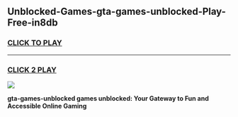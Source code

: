 
## Unblocked-Games-gta-games-unblocked-Play-Free-in8db
<h3>
<a href="https://premium76.site?title=gta-games-unblocked&ref=23A">CLICK TO PLAY</a></h3>
<hr>

<h3>
<a href="https://premium76.site?title=gta-games-unblocked&ref=23A">CLICK 2 PLAY</a>
  
</h3>

<a href="https://premium76.site?title=gta-games-unblocked&ref=23A"><img src="https://clearcache.store/games.png"></a>


**gta-games-unblocked games unblocked: Your Gateway to Fun and Accessible Online Gaming**
